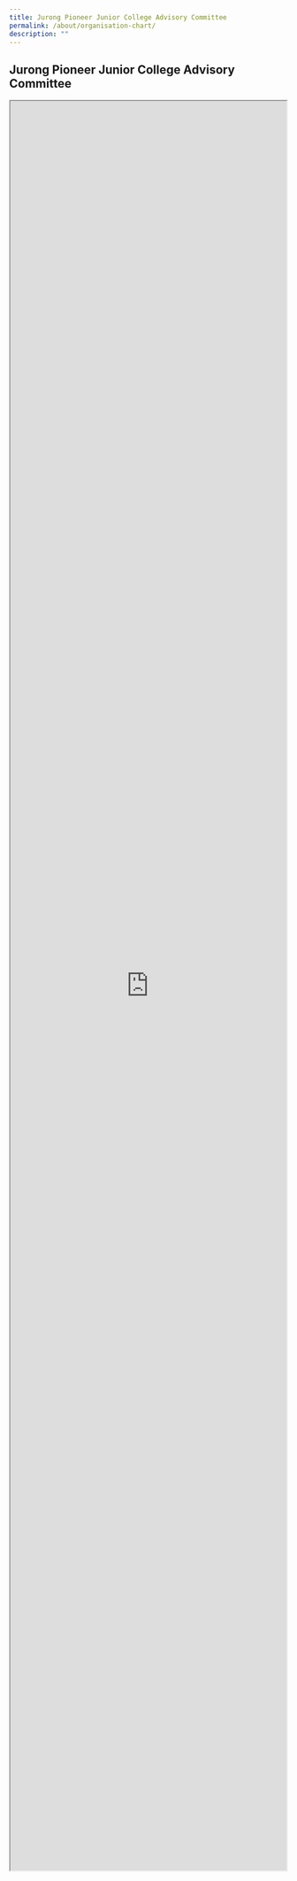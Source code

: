 ```yaml
---
title: Jurong Pioneer Junior College Advisory Committee
permalink: /about/organisation-chart/
description: ""
---
```

<h2>Jurong Pioneer Junior College Advisory Committee</h2>
<iframe src="https://docs.google.com/document/d/e/2PACX-1vQp59n9fJh0N-WYBsSrntg6k32tx1RTnK7C1Y0-jNkpYM0YL21yb4Vzfrfi8ESu7DbleqPcxH8jvwBb/pub?embedded=true" width=500px height=3200px scrolling="no"></iframe>